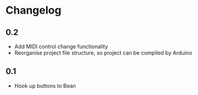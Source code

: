 # Changelog

## 0.2

- Add MIDI control change functionality
- Reorganise project file structure, so project can be compiled by Arduino

## 0.1

- Hook up buttons to Bean

